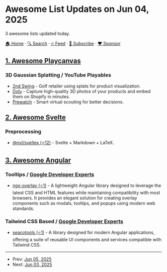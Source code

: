 # Awesome List Updates on Jun 04, 2025

3 awesome lists updated today.

[🏠 Home](/README.md) · [🔍 Search](https://www.trackawesomelist.com/search/) · [🔥 Feed](https://www.trackawesomelist.com/rss.xml) · [📮 Subscribe](https://trackawesomelist.us17.list-manage.com/subscribe?u=d2f0117aa829c83a63ec63c2f&id=36a103854c) · [❤️  Sponsor](https://github.com/sponsors/theowenyoung)



## [1. Awesome Playcanvas](/content/playcanvas/awesome-playcanvas/README.md)

### 3D Gaussian Splatting / YouTube Playables

*   [2nd Swing](https://www.2ndswing.com/golf-clubs/drivers/ping-g440-max-driver/g440-max-dvr) - Golf retailer using splats for product visualization.
*   [Doly](https://www.animl.ai/) - Capture high-quality 3D photos of your products and embed them on Shopify in minutes.
*   [Prewatch](https://www.prewatch.io/) - Smart virtual scouting for better decisions.

## [2. Awesome Svelte](/content/TheComputerM/awesome-svelte/README.md)

### Preprocessing

*   [@nvl/sveltex (⭐12)](https://github.com/nvlang/sveltex) - Svelte + Markdown + LaTeX.

## [3. Awesome Angular](/content/PatrickJS/awesome-angular/README.md)

### Tooltips / [Google Developer Experts](https://developers.google.com/experts/all/technology/web-technologies)

*   [ngx-overlay (⭐1)](https://github.com/bastienmoulia/ngx-overlay) - A lightweight Angular library designed to leverage the latest CSS and HTML features while maintaining compatibility with most browsers. It provides an elegant solution for creating overlay components such as modals, tooltips, and popups using modern web standards.

### Tailwind CSS Based / [Google Developer Experts](https://developers.google.com/experts/all/technology/web-technologies)

*   [seacotools (⭐1)](https://github.com/Seacotec/seacotools) - A library designed for modern Angular applications, offering a suite of reusable UI components and services compatible with Tailwind CSS.

---

- Prev: [Jun 05, 2025](/content/2025/06/05/README.md)
- Next: [Jun 03, 2025](/content/2025/06/03/README.md)